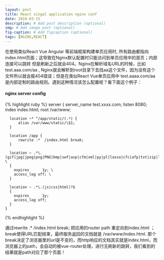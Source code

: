 ```yaml
---
layout: post
title: React singal application nginx conf
date: 2019-03-15
description: # Add post description (optional)
img: # Add image post (optional)
fig-caption: # Add figcaption (optional)
tags: [NGINX,REACT]
---
```


在使用类似React Vue Angular 等前端框架构建单页应用时, 所有路由都指向index.html页面；这导致在Nginx默认配置时只能访问到单页应用中的首页；内部连接可以跳转 但是刷新之后就会404。Nginx在解析域名URL的时候，比如 test.aaa.com/aa , Nginx就会解析到root目录下去找aa这个文件，因为没有这个文件所以就会报404错误；但是在类似React Vue单页应用中 test.aaaa.com/aa 是内部定制的路由规则。遇到这种情况该怎么配置呢？看下面这个例子：

#### nginx server config
{% highlight ruby %}
	server {
	  server_name test.xxxx.com;
	  listen 8080; 
	  index index.html; 
	  root /var/www; 

	  location ~* ^/app/static/(.*) { 
	      alias /var/www/static/\$1; 
	  }

	  location /app { 
	      rewrite .*  /index.html break;
	  }

	  location ~ .*\.(gif|jpg|jpeg|png|PNG|bmp|swf|asp|cfm|xml|py|pl|lasso|cfc|afp|txt|zip|log|ico|csv|json|xls|pdf|mp3|mp4|apk)$ \
	  { 
	    expires      1y; \
	    access_log off; \
	  } 

	  location ~ .*\.(js|css|html)?$ 
	  { 
	    expires      1y; 
	    access_log off; 
	  } 
	}
{% endhighlight %} 

通过rewrite .* /index.html break; 把应用的router path 重定向到index.html ；break使得URL匹配结束，最终服务返回的文档就是 /var/www/index.html. 那个break决定了浏览器里的url是不变的，而http响应的文档其实就是index.html，而浏览器上的path，会自动的被vue-router处理，进行无刷新的跳转，我们看到的结果就是path对应了那个页面！
